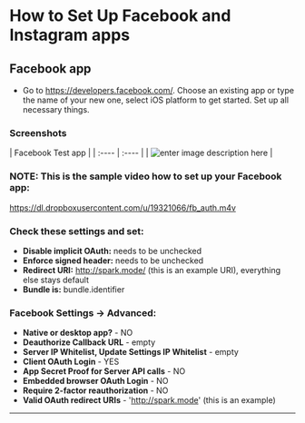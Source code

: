 # How to Set Up Facebook and Instagram apps

## Facebook app

- Go to https://developers.facebook.com/. Choose an existing app or type the name of your new one, select iOS platform to get started. Set up all necessary things.

### Screenshots

| Facebook Test app |
| :---- | :---- |
| ![enter image description here][1] |

### NOTE: This is the sample video how to set up your Facebook app: 
https://dl.dropboxusercontent.com/u/19321066/fb_auth.m4v

### Check these settings and set:

- **Disable implicit OAuth:** needs to be unchecked
- **Enforce signed header:** needs to be unchecked
- **Redirect URI:** http://spark.mode/ (this is an example URI), everything else stays default
- **Bundle is:** bundle.identifier

### Facebook Settings -> Advanced:

- **Native or desktop app?** - NO
- **Deauthorize Callback URL** - empty
- **Server IP Whitelist, Update Settings IP Whitelist** - empty
- **Client OAuth Login** - YES
- **App Secret Proof for Server API calls** - NO
- **Embedded browser OAuth Login** - NO
- **Require 2-factor reauthorization** - NO
- **Valid OAuth redirect URIs** - 'http://spark.mode' (this is an example)

---


[1]: https://lh6.googleusercontent.com/-k0q4YoDHHRw/VBwaKzePCLI/AAAAAAAAAFI/D6VUhe0dLB0/w825-h553-no/testfb.jpg
